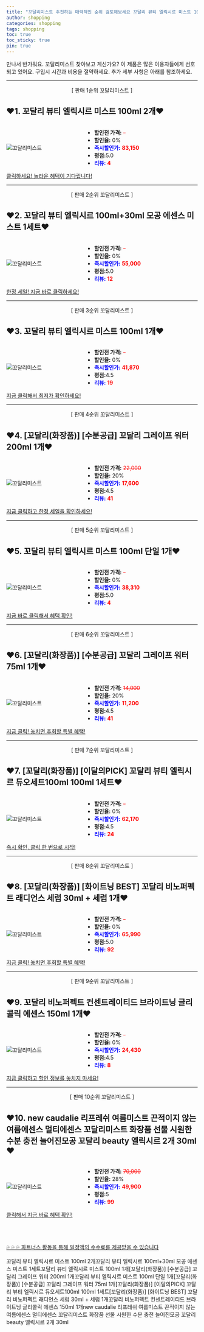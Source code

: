 ```yaml
---
title: "꼬달리미스트 추천하는 매력적인 순위 검토해보세요 꼬달리 뷰티 엘릭시르 미스트 100ml"
author: shopping
categories: shopping
tags: shopping
toc: true
toc_sticky: true
pin: true
---
```

만나서 반가워요. 꼬달리미스트 찾아보고 계신가요? 이 제품은 많은 이용자들에게 선호되고 있어요. 구입시 시간과 비용을 절약하세요. 추가 세부 사항은 아래를 참조하세요.

---
<p class="toplist" style="margin: 0 auto; display: block; width: fit-content;">[ 판매 1순위 꼬달리미스트 ]</p>

<h2><strong>❤️1. 꼬달리 뷰티 엘릭시르 미스트 100ml 2개❤️</strong></h2>

<div style="display: flex; align-items: center;">
    <div style="flex: 0.4;">
        <img src="https://thumbnail6.coupangcdn.com/thumbnails/remote/230x230ex/image/vendor_inventory/6b8b/0e8a7b91359852d5b11b37bd3485cd753413d46fabdcda77df171bb35038.jpg" alt="꼬달리미스트" style="max-width: 100%;">
    </div>
    <div style="flex: 0.6; margin-left: 10px;">
        <ul>
            <li><strong>할인전 가격:</strong> <del style="color: red;">-</del></li>
            <li><strong>할인율:</strong> 0%</li>
            <li><span style='color:blue'><strong>즉시할인가:</strong></span> <span style='color:red'><strong>83,150</strong></span></li>
            <li><strong>평점:</strong>5.0</li>
            <li><span style='color:blue'><strong>리뷰:</strong></span> <span style='color:red'><strong>4</strong></span></li>
        </ul>
    </div>
</div>
<div class="center">
    <a href="https://selin100587001.github.io?lptag=AF9450613&subid=githubio&pageKey=7804939753&traceid=V0-153&itemId=23576135160&vendorItemId=90602049453" class="myButton">
        클릭하세요! 놀라운 혜택이 기다립니다!
    </a>
</div>


---
<p class="toplist" style="margin: 0 auto; display: block; width: fit-content;">[ 판매 2순위 꼬달리미스트 ]</p>

<h2><strong>❤️2. 꼬달리 뷰티 엘릭시르 100ml+30ml 모공 에센스 미스트 1세트❤️</strong></h2>

<div style="display: flex; align-items: center;">
    <div style="flex: 0.4;">
        <img src="https://thumbnail9.coupangcdn.com/thumbnails/remote/230x230ex/image/vendor_inventory/6f7b/1edc0fcdbeef33bc1ef688eda83691031268c9367953767dfc5323e7bde8.jpg" alt="꼬달리미스트" style="max-width: 100%;">
    </div>
    <div style="flex: 0.6; margin-left: 10px;">
        <ul>
            <li><strong>할인전 가격:</strong> <del style="color: red;">-</del></li>
            <li><strong>할인율:</strong> 0%</li>
            <li><span style='color:blue'><strong>즉시할인가:</strong></span> <span style='color:red'><strong>55,000</strong></span></li>
            <li><strong>평점:</strong>5.0</li>
            <li><span style='color:blue'><strong>리뷰:</strong></span> <span style='color:red'><strong>12</strong></span></li>
        </ul>
    </div>
</div>
<div class="center">
    <a href="https://selin100587001.github.io?lptag=AF9450613&subid=githubio&pageKey=6697761195&traceid=V0-153&itemId=15501882062&vendorItemId=82721212492" class="myButton">
        한정 세일! 지금 바로 클릭하세요!
    </a>
</div>


---
<p class="toplist" style="margin: 0 auto; display: block; width: fit-content;">[ 판매 3순위 꼬달리미스트 ]</p>

<h2><strong>❤️3. 꼬달리 뷰티 엘릭시르 미스트 100ml 1개❤️</strong></h2>

<div style="display: flex; align-items: center;">
    <div style="flex: 0.4;">
        <img src="https://thumbnail6.coupangcdn.com/thumbnails/remote/230x230ex/image/vendor_inventory/9427/a98e8bda3514d9df341564d222ec674568e9e3bb430d54ce9e19b5a23308.jpg" alt="꼬달리미스트" style="max-width: 100%;">
    </div>
    <div style="flex: 0.6; margin-left: 10px;">
        <ul>
            <li><strong>할인전 가격:</strong> <del style="color: red;">-</del></li>
            <li><strong>할인율:</strong> 0%</li>
            <li><span style='color:blue'><strong>즉시할인가:</strong></span> <span style='color:red'><strong>41,870</strong></span></li>
            <li><strong>평점:</strong>4.5</li>
            <li><span style='color:blue'><strong>리뷰:</strong></span> <span style='color:red'><strong>19</strong></span></li>
        </ul>
    </div>
</div>
<div class="center">
    <a href="https://selin100587001.github.io?lptag=AF9450613&subid=githubio&pageKey=7478885757&traceid=V0-153&itemId=22021945445&vendorItemId=90388466617" class="myButton">
        지금 클릭해서 최저가 확인하세요!
    </a>
</div>


---
<p class="toplist" style="margin: 0 auto; display: block; width: fit-content;">[ 판매 4순위 꼬달리미스트 ]</p>

<h2><strong>❤️4. [꼬달리(화장품)] [수분공급] 꼬달리 그레이프 워터 200ml 1개❤️</strong></h2>

<div style="display: flex; align-items: center;">
    <div style="flex: 0.4;">
        <img src="https://thumbnail7.coupangcdn.com/thumbnails/remote/230x230ex/image/vendor_inventory/6c82/64d83deae5b5af266c039542d01f7d657ef448b171a02434ad1ea8f92491.jpg" alt="꼬달리미스트" style="max-width: 100%;">
    </div>
    <div style="flex: 0.6; margin-left: 10px;">
        <ul>
            <li><strong>할인전 가격:</strong> <del style="color: red;">22,000</del></li>
            <li><strong>할인율:</strong> 20%</li>
            <li><span style='color:blue'><strong>즉시할인가:</strong></span> <span style='color:red'><strong>17,600</strong></span></li>
            <li><strong>평점:</strong>4.5</li>
            <li><span style='color:blue'><strong>리뷰:</strong></span> <span style='color:red'><strong>41</strong></span></li>
        </ul>
    </div>
</div>
<div class="center">
    <a href="https://selin100587001.github.io?lptag=AF9450613&subid=githubio&pageKey=7478712678&traceid=V0-153&itemId=19530164959&vendorItemId=73193791269" class="myButton">
        지금 클릭하고 한정 세일을 확인하세요!
    </a>
</div>


---
<p class="toplist" style="margin: 0 auto; display: block; width: fit-content;">[ 판매 5순위 꼬달리미스트 ]</p>

<h2><strong>❤️5. 꼬달리 뷰티 엘릭시르 미스트 100ml 단일 1개❤️</strong></h2>

<div style="display: flex; align-items: center;">
    <div style="flex: 0.4;">
        <img src="https://thumbnail9.coupangcdn.com/thumbnails/remote/230x230ex/image/vendor_inventory/f781/bcb470d76e46be0fd3ef7ac96d6eb8afbe2b19a6b43f959ca47b979f68b8.jpeg" alt="꼬달리미스트" style="max-width: 100%;">
    </div>
    <div style="flex: 0.6; margin-left: 10px;">
        <ul>
            <li><strong>할인전 가격:</strong> <del style="color: red;">-</del></li>
            <li><strong>할인율:</strong> 0%</li>
            <li><span style='color:blue'><strong>즉시할인가:</strong></span> <span style='color:red'><strong>38,310</strong></span></li>
            <li><strong>평점:</strong>5.0</li>
            <li><span style='color:blue'><strong>리뷰:</strong></span> <span style='color:red'><strong>4</strong></span></li>
        </ul>
    </div>
</div>
<div class="center">
    <a href="https://selin100587001.github.io?lptag=AF9450613&subid=githubio&pageKey=7804939753&traceid=V0-153&itemId=16213808765&vendorItemId=83470180657" class="myButton">
        지금 바로 클릭해서 혜택 확인!
    </a>
</div>


---
<p class="toplist" style="margin: 0 auto; display: block; width: fit-content;">[ 판매 6순위 꼬달리미스트 ]</p>

<h2><strong>❤️6. [꼬달리(화장품)] [수분공급] 꼬달리 그레이프 워터 75ml 1개❤️</strong></h2>

<div style="display: flex; align-items: center;">
    <div style="flex: 0.4;">
        <img src="https://thumbnail6.coupangcdn.com/thumbnails/remote/230x230ex/image/vendor_inventory/5621/ae2fc7d342357080c1edecdc30cebde9a531758741cc14a8396040cd0c30.jpg" alt="꼬달리미스트" style="max-width: 100%;">
    </div>
    <div style="flex: 0.6; margin-left: 10px;">
        <ul>
            <li><strong>할인전 가격:</strong> <del style="color: red;">14,000</del></li>
            <li><strong>할인율:</strong> 20%</li>
            <li><span style='color:blue'><strong>즉시할인가:</strong></span> <span style='color:red'><strong>11,200</strong></span></li>
            <li><strong>평점:</strong>4.5</li>
            <li><span style='color:blue'><strong>리뷰:</strong></span> <span style='color:red'><strong>41</strong></span></li>
        </ul>
    </div>
</div>
<div class="center">
    <a href="https://selin100587001.github.io?lptag=AF9450613&subid=githubio&pageKey=7478712678&traceid=V0-153&itemId=19531135366&vendorItemId=79857724343" class="myButton">
        지금 클릭! 놓치면 후회할 특별 혜택!
    </a>
</div>


---
<p class="toplist" style="margin: 0 auto; display: block; width: fit-content;">[ 판매 7순위 꼬달리미스트 ]</p>

<h2><strong>❤️7. [꼬달리(화장품)] [이달의PICK] 꼬달리 뷰티 엘릭시르 듀오세트100ml 100ml 1세트❤️</strong></h2>

<div style="display: flex; align-items: center;">
    <div style="flex: 0.4;">
        <img src="https://thumbnail6.coupangcdn.com/thumbnails/remote/230x230ex/image/vendor_inventory/5b07/d3bd3669f1408589727aed538790efaf86f6c4d4be578bf2068e08bb2f8e.jpg" alt="꼬달리미스트" style="max-width: 100%;">
    </div>
    <div style="flex: 0.6; margin-left: 10px;">
        <ul>
            <li><strong>할인전 가격:</strong> <del style="color: red;">-</del></li>
            <li><strong>할인율:</strong> 0%</li>
            <li><span style='color:blue'><strong>즉시할인가:</strong></span> <span style='color:red'><strong>62,170</strong></span></li>
            <li><strong>평점:</strong>4.5</li>
            <li><span style='color:blue'><strong>리뷰:</strong></span> <span style='color:red'><strong>24</strong></span></li>
        </ul>
    </div>
</div>
<div class="center">
    <a href="https://selin100587001.github.io?lptag=AF9450613&subid=githubio&pageKey=6537580713&traceid=V0-153&itemId=14542579599&vendorItemId=87458756798" class="myButton">
        즉시 확인, 클릭 한 번으로 시작!
    </a>
</div>


---
<p class="toplist" style="margin: 0 auto; display: block; width: fit-content;">[ 판매 8순위 꼬달리미스트 ]</p>

<h2><strong>❤️8. [꼬달리(화장품)] [화이트닝 BEST] 꼬달리 비노퍼펙트 래디언스 세럼 30ml + 세럼 1개❤️</strong></h2>

<div style="display: flex; align-items: center;">
    <div style="flex: 0.4;">
        <img src="https://thumbnail6.coupangcdn.com/thumbnails/remote/230x230ex/image/vendor_inventory/7dd7/26344d7db9894232660cee46815625462c5cf2eded9683646b0070b77679.jpg" alt="꼬달리미스트" style="max-width: 100%;">
    </div>
    <div style="flex: 0.6; margin-left: 10px;">
        <ul>
            <li><strong>할인전 가격:</strong> <del style="color: red;">-</del></li>
            <li><strong>할인율:</strong> 0%</li>
            <li><span style='color:blue'><strong>즉시할인가:</strong></span> <span style='color:red'><strong>65,990</strong></span></li>
            <li><strong>평점:</strong>5.0</li>
            <li><span style='color:blue'><strong>리뷰:</strong></span> <span style='color:red'><strong>92</strong></span></li>
        </ul>
    </div>
</div>
<div class="center">
    <a href="https://selin100587001.github.io?lptag=AF9450613&subid=githubio&pageKey=7621927968&traceid=V0-153&itemId=20209888320&vendorItemId=90335867367" class="myButton">
        지금 클릭! 놓치면 후회할 특별 혜택!
    </a>
</div>


---
<p class="toplist" style="margin: 0 auto; display: block; width: fit-content;">[ 판매 9순위 꼬달리미스트 ]</p>

<h2><strong>❤️9. 꼬달리 비노퍼펙트 컨센트레이티드 브라이트닝 글리콜릭 에센스 150ml 1개❤️</strong></h2>

<div style="display: flex; align-items: center;">
    <div style="flex: 0.4;">
        <img src="https://thumbnail7.coupangcdn.com/thumbnails/remote/230x230ex/image/vendor_inventory/0646/29b124c6d8153fcd67bbcaeef77c7740ff9ca5c151a370deb17ea6f301ca.jpeg" alt="꼬달리미스트" style="max-width: 100%;">
    </div>
    <div style="flex: 0.6; margin-left: 10px;">
        <ul>
            <li><strong>할인전 가격:</strong> <del style="color: red;">-</del></li>
            <li><strong>할인율:</strong> 0%</li>
            <li><span style='color:blue'><strong>즉시할인가:</strong></span> <span style='color:red'><strong>24,430</strong></span></li>
            <li><strong>평점:</strong>4.5</li>
            <li><span style='color:blue'><strong>리뷰:</strong></span> <span style='color:red'><strong>8</strong></span></li>
        </ul>
    </div>
</div>
<div class="center">
    <a href="https://selin100587001.github.io?lptag=AF9450613&subid=githubio&pageKey=7095317287&traceid=V0-153&itemId=10096110210&vendorItemId=84179059724" class="myButton">
        지금 클릭하고 할인 정보를 놓치지 마세요!
    </a>
</div>


---
<p class="toplist" style="margin: 0 auto; display: block; width: fit-content;">[ 판매 10순위 꼬달리미스트 ]</p>

<h2><strong>❤️10. new caudalie 리프레쉬 여름미스트 끈적이지 않는 여름에센스 멀티에센스 꼬달리미스트 화장품 선물 시원한 수분 충전 늘어진모공 꼬달리 beauty 엘릭시르 2개 30ml❤️</strong></h2>

<div style="display: flex; align-items: center;">
    <div style="flex: 0.4;">
        <img src="https://thumbnail10.coupangcdn.com/thumbnails/remote/230x230ex/image/vendor_inventory/cd9b/0b36159e7d40534674ce31de4a5f4ea061fc5c8c18c10aae3534ca21dfd5.png" alt="꼬달리미스트" style="max-width: 100%;">
    </div>
    <div style="flex: 0.6; margin-left: 10px;">
        <ul>
            <li><strong>할인전 가격:</strong> <del style="color: red;">70,000</del></li>
            <li><strong>할인율:</strong> 28%</li>
            <li><span style='color:blue'><strong>즉시할인가:</strong></span> <span style='color:red'><strong>49,900</strong></span></li>
            <li><strong>평점:</strong>5</li>
            <li><span style='color:blue'><strong>리뷰:</strong></span> <span style='color:red'><strong>99</strong></span></li>
        </ul>
    </div>
</div>
<div class="center">
    <a href="https://selin100587001.github.io?lptag=AF9450613&subid=githubio&pageKey=7485834177&traceid=V0-153&itemId=19564883906&vendorItemId=86672778660" class="myButton">
        클릭해서 지금 바로 혜택 확인!
    </a>
</div>

<br><br><br>[💦 💦 💦 파트너스 활동을 통해 일정액의 수수료를 제공받을 수 있습니다](https://link.coupang.com/a/bcpT2c)<br><br>꼬달리 뷰티 엘릭시르 미스트 100ml 2개꼬달리 뷰티 엘릭시르 100ml+30ml 모공 에센스 미스트 1세트꼬달리 뷰티 엘릭시르 미스트 100ml 1개[꼬달리(화장품)] [수분공급] 꼬달리 그레이프 워터 200ml 1개꼬달리 뷰티 엘릭시르 미스트 100ml 단일 1개[꼬달리(화장품)] [수분공급] 꼬달리 그레이프 워터 75ml 1개[꼬달리(화장품)] [이달의PICK] 꼬달리 뷰티 엘릭시르 듀오세트100ml 100ml 1세트[꼬달리(화장품)] [화이트닝 BEST] 꼬달리 비노퍼펙트 래디언스 세럼 30ml + 세럼 1개꼬달리 비노퍼펙트 컨센트레이티드 브라이트닝 글리콜릭 에센스 150ml 1개new caudalie 리프레쉬 여름미스트 끈적이지 않는 여름에센스 멀티에센스 꼬달리미스트 화장품 선물 시원한 수분 충전 늘어진모공 꼬달리 beauty 엘릭시르 2개 30ml